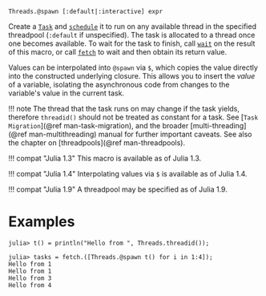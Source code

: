 ```
Threads.@spawn [:default|:interactive] expr
```

Create a [`Task`](@ref) and [`schedule`](@ref) it to run on any available thread in the specified threadpool (`:default` if unspecified). The task is allocated to a thread once one becomes available. To wait for the task to finish, call [`wait`](@ref) on the result of this macro, or call [`fetch`](@ref) to wait and then obtain its return value.

Values can be interpolated into `@spawn` via `$`, which copies the value directly into the constructed underlying closure. This allows you to insert the *value* of a variable, isolating the asynchronous code from changes to the variable's value in the current task.

!!! note
    The thread that the task runs on may change if the task yields, therefore `threadid()` should not be treated as constant for a task. See [`Task Migration`](@ref man-task-migration), and the broader [multi-threading](@ref man-multithreading) manual for further important caveats. See also the chapter on [threadpools](@ref man-threadpools).


!!! compat "Julia 1.3"
    This macro is available as of Julia 1.3.


!!! compat "Julia 1.4"
    Interpolating values via `$` is available as of Julia 1.4.


!!! compat "Julia 1.9"
    A threadpool may be specified as of Julia 1.9.


# Examples

```julia-repl
julia> t() = println("Hello from ", Threads.threadid());

julia> tasks = fetch.([Threads.@spawn t() for i in 1:4]);
Hello from 1
Hello from 1
Hello from 3
Hello from 4
```
